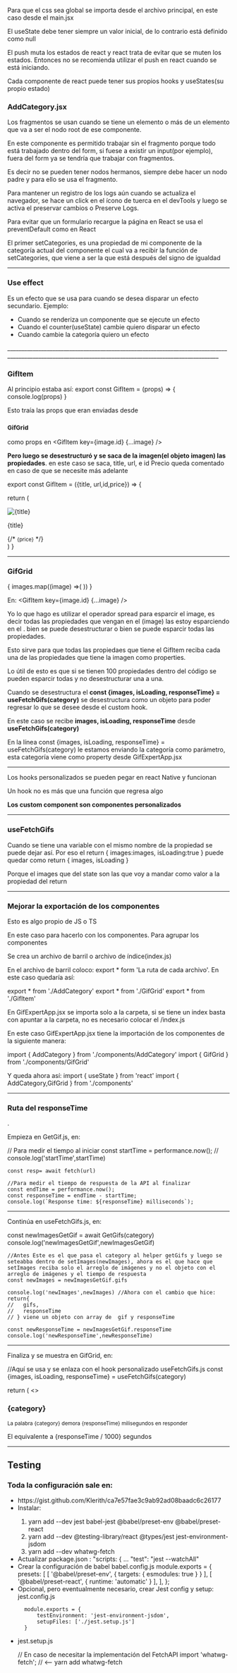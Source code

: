 Para que el css sea global se importa desde el archivo principal, en este caso desde el main.jsx

El useState debe tener siempre un valor inicial, de lo contrario está definido como null

El push muta los estados de react y react trata de evitar que se muten los estados. Entonces no se recomienda utilizar el push en react cuando se está iniciando.

Cada componente de react puede tener sus propios hooks y useStates(su propio estado)
<h3>AddCategory.jsx</h3>
Los fragmentos se usan cuando se tiene un elemento o más de un elemento que va a ser el nodo root de ese componente.

En este componente es permitido trabajar sin el fragmento porque todo está trabajado dentro del form, si fuese a existir un input(por ejemplo), fuera del form ya se tendría que trabajar con fragmentos.

Es decir no se pueden tener nodos hermanos, siempre debe hacer un nodo padre y para ello se usa el fragmento.


<Datos>
Para mantener un registro de los logs aún cuando se actualiza el navegador, se hace un click en el ícono de tuerca en el devTools y luego se activa el preservar cambios o Preserve Logs.

Para evitar que un formulario recargue la página en React se usa el preventDefault como en React

<GifExpertApp>

<AddCategory setCategories={setCategories} />

El primer setCategories, es una propiedad de mi componente de la categoría actual del componente <AddCategory /> el cual va a recibir la función de setCategories, que viene a ser la que está después del signo de igualdad

_________________________________________________________________________________________________________________________________________________________
<h3>Use effect</h3>
<p>Es un efecto que se usa para cuando se desea disparar un efecto secundario. Ejemplo:</p>
<ul>
<li>Cuando se renderiza un componente que se ejecute un efecto</li>
<li>Cuando el counter(useState) cambie quiero disparar un efecto</li>
<li>Cuando cambie la categoría quiero un efecto </li>
</ul>
_________________________________________________________________________________________________________________________________________________________
<h3>GifItem</h3>
Al principio estaba así:
export const GifItem = (props) => {
console.log(props)
}

Esto traía las props que eran enviadas desde <h3><small>GifGrid</small></h3> como props en 
    <GifItem 
        key={image.id}
        {...image}
    />

<b>Pero luego se desestructuró y se saca de la imagen(el objeto imagen) las propiedades</b>. en este caso se saca, title, url, e id
Precio queda comentado en caso de que se necesite más adelante


export const GifItem = ({title, url,id,price}) => {

  return (
    <div className="card">
      <img src={url} alt={title} />
      <p>{title}</p>
      {/* <small>{price}</small> */}
    </div>
  )
}
_________________________________________________________________________________________________________________________________________________________
<h3>GifGrid</h3>

<div className="card-grid">
          {
            images.map((image) =>(
              <GifItem 
                key={image.id}
                    {...image}
              />
            ))
          }
        </div>


En:
    <GifItem 
        key={image.id}
        {...image}
      />

Yo lo que hago es utilizar el operador spread para esparcir el image, es decir todas las propiedades que vengan en el (image) las estoy esparciendo en el
<GifItem />. bien se puede desestructurar o bien se puede esparcir todas las propiedades.

Esto sirve para que todas las propiedaes que tiene el GifItem reciba cada una de las propiedades que tiene la imagen como properties. 

Lo útil de esto es que si se tienen 100 propiedades dentro del código se pueden esparcir todas y no desestructurar una a una.


Cuando se desestructura el <b>const {images, isLoading, responseTime} = useFetchGifs(category)</b> se desestructura como un objeto para poder regresar lo que se desee desde el custom hook.

En este caso se recibe <b>images, isLoading, responseTime</b> desde <b>useFetchGifs(category)</b>

En la línea const {images, isLoading, responseTime} = useFetchGifs(category) le estamos enviando la categoría como parámetro, esta categoría viene como property desde GifExpertApp.jsx

______________________________________________________________________________________________________________________________________________________
Los hooks personalizados se pueden pegar en react Native y funcionan

Un hook no es más que una función que regresa algo

<b>Los custom component son componentes personalizados</b>
______________________________________________________________________________________________________________________________________________________
<h3>useFetchGifs</h3>
Cuando se tiene una variable con el mismo nombre de la propiedad se puede dejar así. Por eso 
el return {
 images:images,
 isLoading:true
}  
puede quedar como 
return {
 images,
 isLoading
 }

Porque el images que del state son las que voy a mandar como valor a la propiedad del return
______________________________________________________________________________________________________________________________________________________
<h3>Mejorar la exportación de los componentes</h3>

Esto es algo propio de JS o TS

En este caso para hacerlo con los componentes. Para agrupar los componentes

Se crea un archivo de barril o archivo de índice(index.js)

En el archivo de barril coloco:
 export * form 'La ruta de cada archivo'. En este caso quedaría así:

  export * from './AddCategory'
  export * from './GifGrid'
  export * from './GifItem'

  En GifExpertApp.jsx se importa solo a la carpeta, si se tiene un index basta con apuntar a la carpeta, no es necesario colocar el /index.js

  En este caso GifExpertApp.jsx tiene la importación de los componentes de la siguiente manera:

  import { AddCategory } from './components/AddCategory'
  import { GifGrid } from './components/GifGrid'

  Y queda ahora así:
import { useState } from 'react'
import { AddCategory,GifGrid } from './components'

______________________________________________________________________________________________________________________________________________________

<h3>Ruta del responseTime</h3>.

Empieza en GetGif.js, en:

 // Para medir el tiempo al iniciar
    const startTime = performance.now();
    // console.log('startTime',startTime)

    const resp= await fetch(url)

    //Para medir el tiempo de respuesta de la API al finalizar
    const endTime = performance.now();
    const responseTime = endTime - startTime;
    console.log(`Response time: ${responseTime} milliseconds`);

--------------------------------------------------------------------

Continúa en useFetchGifs.js, en:

  const newImagesGetGif = await GetGifs(category)
    console.log('newImagesGetGif',newImagesGetGif)

    //Antes Este es el que pasa el category al helper getGifs y luego se seteabba dentro de setImages(newImages), ahora es el que hace que setImages reciba solo el arreglo de imágenes y no el objeto con el arreglo de imágenes y el tiempo de respuesta
    const newImages = newImagesGetGif.gifs
    
    console.log('newImages',newImages) //Ahora con el cambio que hice: return{
    //   gifs,
    //   responseTime
    // } viene un objeto con array de  gif y responseTime

    const newResponseTime = newImagesGetGif.responseTime
    console.log('newResponseTime',newResponseTime)

---------------------------------------------------------------------

Finaliza y se muestra en GifGrid, en:

//Aquí se usa y se enlaza con el hook personalizado useFetchGifs.js
  const {images, isLoading, responseTime} = useFetchGifs(category)


  
  return (
    <>
        <h3>{category}</h3>
        <small>La palabra {category} demora {responseTime} milisegundos en responder </small>
        <p>El equivalente a {responseTime / 1000} segundos</p>
______________________________________________________________________________________________________________________________________________________
<h2>Testing</h2>
<h3>Toda la configuración sale en:</h3>
<ul>
  <li>https://gist.github.com/Klerith/ca7e57fae3c9ab92ad08baadc6c26177</li>
    <li>Instalar:</li>
      <ol>
        <li>yarn add --dev jest babel-jest @babel/preset-env @babel/preset-react</li>
        <li>yarn add --dev @testing-library/react @types/jest jest-environment-jsdom</li>
        <li>yarn add --dev whatwg-fetch</li>
      </ol>
    <li>Actualizar package.json : "scripts: {
  ...
  "test": "jest --watchAll"</li>
  <li>Crear la configuración de babel babel.config.js
      module.exports = {
        presets: [
            [ '@babel/preset-env', { targets: { esmodules: true } } ],
            [ '@babel/preset-react', { runtime: 'automatic' } ],
        ],
      };
  </li>
  <li>Opcional, pero eventualmente necesario, crear Jest config y setup:
    jest.config.js

      module.exports = {
          testEnvironment: 'jest-environment-jsdom',
          setupFiles: ['./jest.setup.js']
      }
  </li>
  <li>jest.setup.js

// En caso de necesitar la implementación del FetchAPI
import 'whatwg-fetch'; // <-- yarn add whatwg-fetch
  
  </li>

</ul>

